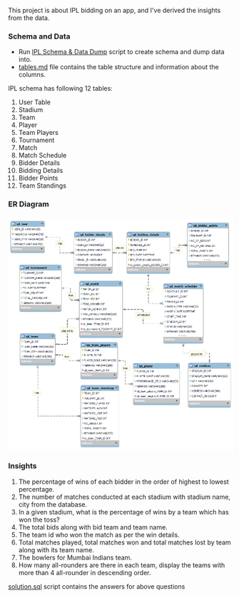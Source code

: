 This project is about IPL bidding on an app, and I've derived the insights from the data. 

### Schema and Data

* Run [IPL Schema & Data Dump](https://github.com/d0r1h/SQL/blob/main/IPL/IPL%20Schema%20%26%20Data%20Dump.sql) script to create schema and dump data into. 
* [tables.md](https://github.com/d0r1h/SQL/blob/main/IPL/tables.md) file contains the table structure and information about the columns. 

IPL schema has following 12 tables:

1. User Table
2. Stadium
3. Team
4. Player
5. Team Players
6. Tournament
7. Match
8. Match Schedule
9. Bidder Details
10. Bidding Details
11. Bidder Points
12. Team Standings


### ER Diagram

<h3 align="center">
    <a><img src="https://github.com/d0r1h/SQL/blob/main/IPL/ER_IPL.png", width="850"></a>
</h3>

### Insights  

1. The percentage of wins of each bidder in the order of highest to lowest percentage.
2. The number of matches conducted at each stadium with stadium name, city from the database.
3. In a given stadium, what is the percentage of wins by a team which has won the toss?
4. The total bids along with bid team and team name.
5. The team id who won the match as per the win details.
6. Total matches played, total matches won and total matches lost by team along with its team name.
7. The bowlers for Mumbai Indians team.
8. How many all-rounders are there in each team, display the teams with more than 4 all-rounder in descending order.  

[solution.sql](https://github.com/d0r1h/SQL/blob/main/IPL/solution.sql) script contains the answers for above questions 
